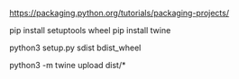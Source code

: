 https://packaging.python.org/tutorials/packaging-projects/

pip install setuptools wheel
pip install twine

python3 setup.py sdist bdist_wheel

python3 -m twine upload dist/*